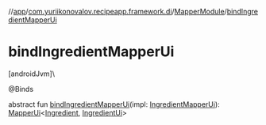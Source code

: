 //[app](../../../index.md)/[com.yuriikonovalov.recipeapp.framework.di](../index.md)/[MapperModule](index.md)/[bindIngredientMapperUi](bind-ingredient-mapper-ui.md)

# bindIngredientMapperUi

[androidJvm]\

@Binds

abstract fun [bindIngredientMapperUi](bind-ingredient-mapper-ui.md)(impl: [IngredientMapperUi](../../com.yuriikonovalov.recipeapp.framework.ui.mapper/-ingredient-mapper-ui/index.md)): [MapperUi](../../com.yuriikonovalov.recipeapp.presentation/-mapper-ui/index.md)&lt;[Ingredient](../../com.yuriikonovalov.recipeapp.application.entities/-ingredient/index.md), [IngredientUi](../../com.yuriikonovalov.recipeapp.presentation.model/-ingredient-ui/index.md)&gt;
